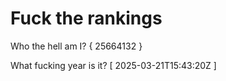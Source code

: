 # Fuck the rankings

Who the hell am I?
{ 25664132 }

What fucking year is it?
[ 2025-03-21T15:43:20Z ]
